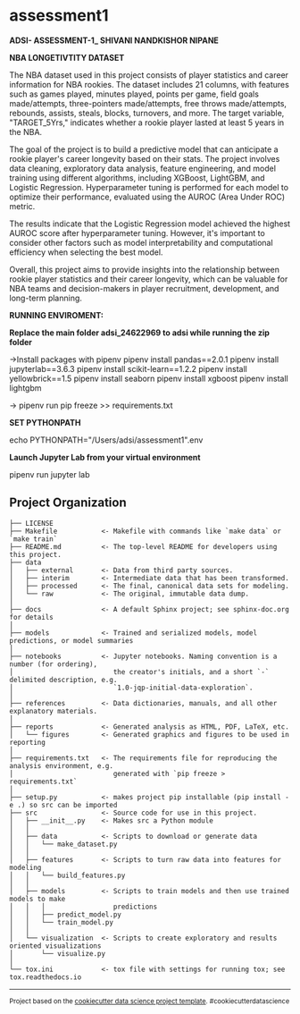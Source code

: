 
assessment1
==============================
**ADSI- ASSESSMENT-1_ SHIVANI NANDKISHOR NIPANE**



**NBA LONGETIVTITY DATASET**

The NBA dataset used in this project consists of player statistics and career information for NBA rookies. The dataset includes 21 columns, with features such as games played, minutes played, points per game, field goals made/attempts, three-pointers made/attempts, free throws made/attempts, rebounds, assists, steals, blocks, turnovers, and more. The target variable, "TARGET_5Yrs," indicates whether a rookie player lasted at least 5 years in the NBA.

The goal of the project is to build a predictive model that can anticipate a rookie player's career longevity based on their stats. The project involves data cleaning, exploratory data analysis, feature engineering, and model training using different algorithms, including XGBoost, LightGBM, and Logistic Regression. Hyperparameter tuning is performed for each model to optimize their performance, evaluated using the AUROC (Area Under ROC) metric.

The results indicate that the Logistic Regression model achieved the highest AUROC score after hyperparameter tuning. However, it's important to consider other factors such as model interpretability and computational efficiency when selecting the best model.

Overall, this project aims to provide insights into the relationship between rookie player statistics and their career longevity, which can be valuable for NBA teams and decision-makers in player recruitment, development, and long-term planning.

**RUNNING ENVIROMENT:**

**Replace the main folder adsi_24622969 to adsi while running the zip folder**

->Install packages with pipenv
pipenv install pandas==2.0.1
pipenv install jupyterlab==3.6.3
pipenv install scikit-learn==1.2.2
pipenv install yellowbrick==1.5
pipenv install seaborn
pipenv install xgboost
pipenv install lightgbm

-> pipenv run pip freeze >> requirements.txt

**SET PYTHONPATH**

echo PYTHONPATH="/Users/adsi/assessment1".env

**Launch Jupyter Lab from your virtual environment**

pipenv run jupyter lab

Project Organization
---------

    ├── LICENSE
    ├── Makefile           <- Makefile with commands like `make data` or `make train`
    ├── README.md          <- The top-level README for developers using this project.
    ├── data
    │   ├── external       <- Data from third party sources.
    │   ├── interim        <- Intermediate data that has been transformed.
    │   ├── processed      <- The final, canonical data sets for modeling.
    │   └── raw            <- The original, immutable data dump.
    │
    ├── docs               <- A default Sphinx project; see sphinx-doc.org for details
    │
    ├── models             <- Trained and serialized models, model predictions, or model summaries
    │
    ├── notebooks          <- Jupyter notebooks. Naming convention is a number (for ordering),
    │                         the creator's initials, and a short `-` delimited description, e.g.
    │                         `1.0-jqp-initial-data-exploration`.
    │
    ├── references         <- Data dictionaries, manuals, and all other explanatory materials.
    │
    ├── reports            <- Generated analysis as HTML, PDF, LaTeX, etc.
    │   └── figures        <- Generated graphics and figures to be used in reporting
    │
    ├── requirements.txt   <- The requirements file for reproducing the analysis environment, e.g.
    │                         generated with `pip freeze > requirements.txt`
    │
    ├── setup.py           <- makes project pip installable (pip install -e .) so src can be imported
    ├── src                <- Source code for use in this project.
    │   ├── __init__.py    <- Makes src a Python module
    │   │
    │   ├── data           <- Scripts to download or generate data
    │   │   └── make_dataset.py
    │   │
    │   ├── features       <- Scripts to turn raw data into features for modeling
    │   │   └── build_features.py
    │   │
    │   ├── models         <- Scripts to train models and then use trained models to make
    │   │   │                 predictions
    │   │   ├── predict_model.py
    │   │   └── train_model.py
    │   │
    │   └── visualization  <- Scripts to create exploratory and results oriented visualizations
    │       └── visualize.py
    │
    └── tox.ini            <- tox file with settings for running tox; see tox.readthedocs.io


--------

<p><small>Project based on the <a target="_blank" href="https://drivendata.github.io/cookiecutter-data-science/">cookiecutter data science project template</a>. #cookiecutterdatascience</small></p>
